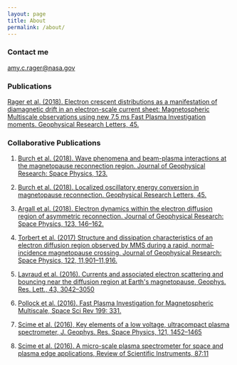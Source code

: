```yaml
---
layout: page
title: About
permalink: /about/
---
```

### Contact me

[amy.c.rager@nasa.gov](mailto:amy.c.rager@nasa.gov)

### Publications

<a href="http://onlinelibrary.wiley.com/doi/10.1002/2017GL076260/full">Rager et al. (2018). Electron crescent distributions as a manifestation of diamagnetic drift in an electron-scale current sheet: Magnetospheric Multiscale observations using new 7.5 ms Fast Plasma Investigation moments. Geophysical Research Letters, 45.</a>

### Collaborative Publications 

1. <a href="http://onlinelibrary.wiley.com/doi/10.1002/2017JA024789/full">Burch et al. (2018). Wave phenomena and beam-plasma interactions at the magnetopause reconnection region. Journal of Geophysical Research: Space Physics, 123.</a>

1. <a href="http://onlinelibrary.wiley.com/doi/10.1002/2017GL076809/full">Burch et al. (2018). Localized oscillatory energy conversion in magnetopause reconnection. Geophysical Research Letters, 45.</a>

1. <a href="https://doi.org/10.1002/2017JA024524">Argall et al. (2018). Electron dynamics within the electron diffusion region of asymmetric reconnection. Journal of Geophysical Research: Space Physics, 123, 146–162.</a>

1. <a href="https://agupubs.onlinelibrary.wiley.com/doi/abs/10.1002/2017JA024579">Torbert et al. (2017) Structure and dissipation characteristics of an electron diffusion region observed by MMS during a rapid, normal‐incidence magnetopause crossing. Journal of Geophysical Research: Space Physics, 122, 11,901–11,916.</a>

1. <a href="http://onlinelibrary.wiley.com/doi/10.1002/2016GL068359/full">Lavraud et al. (2016). Currents and associated electron scattering and bouncing near the diffusion region at Earth's magnetopause, Geophys. Res. Lett., 43, 3042–3050</a>

1. <a href="https://doi.org/10.1007/s11214-016-0245-4">Pollock et al. (2016). Fast Plasma Investigation for Magnetospheric Multiscale, Space Sci Rev 199: 331.</a>

1. <a href="https://doi.org/10.1002/2015JA022208">Scime et al. (2016), Key elements of a low voltage, ultracompact plasma spectrometer, J. Geophys. Res. Space Physics, 121, 1452–1465</a>

1. <a href="https://doi.org/10.1063/1.4960145">Scime et al. (2016). A micro-scale plasma spectrometer for space and plasma edge applications, Review of Scientific Instruments, 87:11</a>


